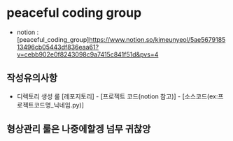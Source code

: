 # peaceful coding group

- notion : 
[peaceful_coding_group]https://www.notion.so/kimeunyeol/5ae567918513496cb05443df836eaa61?v=cebb902e0f8243098c9a7415c841f51d&pvs=4


## 작성유의사항
- 디렉토리 생성 룰 [레포지토리] - [프로젝트 코드(notion 참고)] - [소스코드(ex:프로젝트코드명_닉네임.py)]


## 형상관리 룰은 나중에할겡 넘무 귀찮앙
